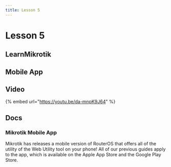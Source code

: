 ```yaml
---
title: Lesson 5
---
```


# Lesson 5

## LearnMikrotik

## Mobile App

## Video

{% embed url="https://youtu.be/da-mnpK9J64" %}

## Docs

### Mikrotik Mobile App

Mikrotik has releases a mobile version of RouterOS that offers all of the utility of the Web Utility tool on your phone! All of our previous guides apply to the app, which is available on the Apple App Store and the Google Play Store.
